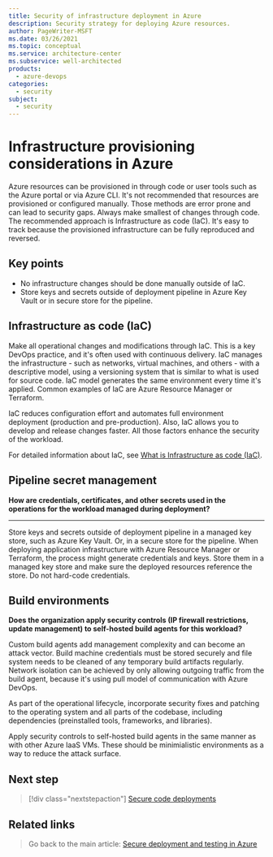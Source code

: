 ```yaml
---
title: Security of infrastructure deployment in Azure
description: Security strategy for deploying Azure resources. 
author: PageWriter-MSFT
ms.date: 03/26/2021
ms.topic: conceptual
ms.service: architecture-center
ms.subservice: well-architected
products:
  - azure-devops
categories:
  - security
subject:
  - security
---
```


# Infrastructure provisioning considerations in Azure

Azure resources can be provisioned in through code or user tools such as the Azure portal or via Azure CLI. It's not recommended that resources are provisioned or configured manually. Those methods are error prone and can lead to security gaps. Always make smallest of changes through code. The recommended approach is Infrastructure as code (IaC). It's easy to track because the provisioned infrastructure can be fully reproduced and reversed. 


## Key points
-  No infrastructure changes should be done manually outside of IaC.
- Store keys and secrets outside of deployment pipeline in Azure Key Vault or in secure store for the pipeline.

## Infrastructure as code (IaC) 

Make all operational changes and modifications through IaC. This is a key DevOps practice, and it's often used with continuous delivery. IaC manages the infrastructure - such as networks, virtual machines, and others - with a descriptive model, using a versioning system that is similar to what is used for source code. IaC model generates the same environment every time it's applied. Common examples of IaC are Azure Resource Manager or Terraform.

IaC reduces configuration effort and automates full environment deployment (production and pre-production). Also, IaC allows you to develop and release changes faster. All those factors enhance the security of the workload.

For detailed information about IaC, see [What is Infrastructure as code (IaC)](/azure/devops/learn/what-is-infrastructure-as-code).

## Pipeline secret management
**How are credentials, certificates, and other secrets used in the operations for the workload managed during deployment?**
***

Store keys and secrets outside of deployment pipeline in a managed key store, such as Azure Key Vault. Or, in a secure store for the pipeline. When deploying application infrastructure with Azure Resource Manager or Terraform, the process might generate credentials and keys. Store them in a managed key store and make sure the deployed resources reference the store. Do not hard-code credentials.


## Build environments

**Does the organization apply security controls (IP firewall restrictions, update management) to self-hosted build agents for this workload?**

Custom build agents add management complexity and can become an attack vector. Build machine credentials must be stored securely and file system needs to be cleaned of any temporary build artifacts regularly. Network isolation can be achieved by only allowing outgoing traffic from the build agent, because it's using pull model of communication with Azure DevOps.

As part of the operational lifecycle, incorporate security fixes and patching to the operating system and all parts of the codebase, including dependencies (preinstalled tools, frameworks, and libraries).

Apply security controls to self-hosted build agents in the same manner as with other Azure IaaS VMs. These should be minimialistic environments as a way to reduce the attack surface.

## Next step

> [!div class="nextstepaction"]
> [Secure code deployments](./deploy-code.md)

## Related links

> Go back to the main article: [Secure deployment and testing in Azure](deploy.md)
